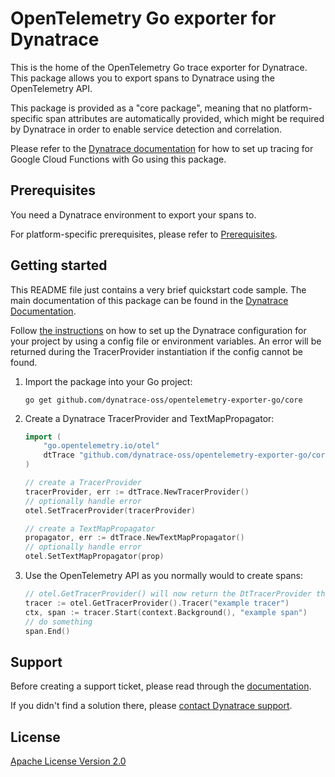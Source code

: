 # OpenTelemetry Go exporter for Dynatrace

This is the home of the OpenTelemetry Go trace exporter for Dynatrace. This package allows you to export spans to Dynatrace
using the OpenTelemetry API.

This package is provided as a "core package", meaning that no platform-specific span attributes are automatically
provided, which might be required by Dynatrace in order to enable service detection and correlation.

Please refer to the [Dynatrace documentation](tbd) for how to set up tracing for Google Cloud Functions with Go using
this package.

## Prerequisites

You need a Dynatrace environment to export your spans to.

For platform-specific prerequisites, please refer to [Prerequisites](tbd).

## Getting started

This README file just contains a very brief quickstart code sample. The main documentation of this package can be found in the [Dynatrace Documentation](tbd).

Follow [the instructions](https://www.dynatrace.com/support/help/setup-and-configuration/setup-on-cloud-platforms/google-cloud-platform/opentelemetry-integration/opentelemetry-on-gcf#choose-config-method)
on how to set up the Dynatrace configuration for your project by using a config file or environment variables. An error will be returned during the TracerProvider instantiation if the config cannot be found.

1. Import the package into your Go project:
    ```shell
    go get github.com/dynatrace-oss/opentelemetry-exporter-go/core
    ```
2. Create a Dynatrace TracerProvider and TextMapPropagator:
    ```go
    import (
        "go.opentelemetry.io/otel"
        dtTrace "github.com/dynatrace-oss/opentelemetry-exporter-go/core/trace"
    )
   
    // create a TracerProvider
    tracerProvider, err := dtTrace.NewTracerProvider()
    // optionally handle error
    otel.SetTracerProvider(tracerProvider)

    // create a TextMapPropagator
    propagator, err := dtTrace.NewTextMapPropagator()
    // optionally handle error
    otel.SetTextMapPropagator(prop)
    ```
3. Use the OpenTelemetry API as you normally would to create spans:
    ```go
    // otel.GetTracerProvider() will now return the DtTracerProvider that was created previously.
    tracer := otel.GetTracerProvider().Tracer("example tracer")
    ctx, span := tracer.Start(context.Background(), "example span")
    // do something
    span.End()
    ```

## Support

Before creating a support ticket, please read through the [documentation](tbd).

If you didn't find a solution there,
please [contact Dynatrace support](https://www.dynatrace.com/support/contact-support/).

## License

[Apache License Version 2.0](LICENSE)
